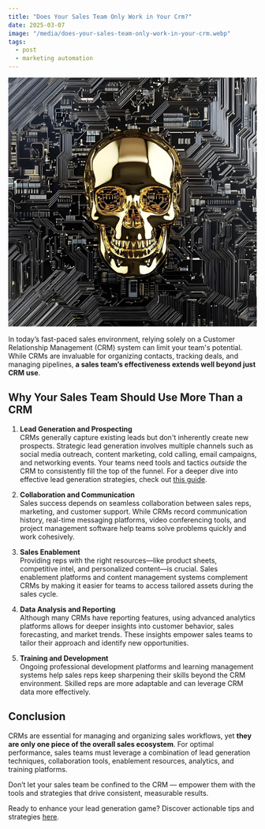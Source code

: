 ```yaml
---
title: "Does Your Sales Team Only Work in Your Crm?"
date: 2025-03-07
image: "/media/does-your-sales-team-only-work-in-your-crm.webp"
tags:
  - post
  - marketing automation
---
```


![Does Your Sales Team Only Work in Your Crm?](/media/does-your-sales-team-only-work-in-your-crm.webp)

In today’s fast-paced sales environment, relying solely on a Customer Relationship Management (CRM) system can limit your team's potential. While CRMs are invaluable for organizing contacts, tracking deals, and managing pipelines, **a sales team’s effectiveness extends well beyond just CRM use**.

## Why Your Sales Team Should Use More Than a CRM

1. **Lead Generation and Prospecting**  
   CRMs generally capture existing leads but don't inherently create new prospects. Strategic lead generation involves multiple channels such as social media outreach, content marketing, cold calling, email campaigns, and networking events. Your teams need tools and tactics *outside* the CRM to consistently fill the top of the funnel. For a deeper dive into effective lead generation strategies, check out [this guide](https://leadcraftr.com/posts/lead-generation/).

2. **Collaboration and Communication**  
   Sales success depends on seamless collaboration between sales reps, marketing, and customer support. While CRMs record communication history, real-time messaging platforms, video conferencing tools, and project management software help teams solve problems quickly and work cohesively.

3. **Sales Enablement**  
   Providing reps with the right resources—like product sheets, competitive intel, and personalized content—is crucial. Sales enablement platforms and content management systems complement CRMs by making it easier for teams to access tailored assets during the sales cycle.

4. **Data Analysis and Reporting**  
   Although many CRMs have reporting features, using advanced analytics platforms allows for deeper insights into customer behavior, sales forecasting, and market trends. These insights empower sales teams to tailor their approach and identify new opportunities.

5. **Training and Development**  
   Ongoing professional development platforms and learning management systems help sales reps keep sharpening their skills beyond the CRM environment. Skilled reps are more adaptable and can leverage CRM data more effectively.

## Conclusion

CRMs are essential for managing and organizing sales workflows, yet **they are only one piece of the overall sales ecosystem**. For optimal performance, sales teams must leverage a combination of lead generation techniques, collaboration tools, enablement resources, analytics, and training platforms.

Don’t let your sales team be confined to the CRM — empower them with the tools and strategies that drive consistent, measurable results.

Ready to enhance your lead generation game? Discover actionable tips and strategies [here](https://leadcraftr.com/posts/lead-generation/).

